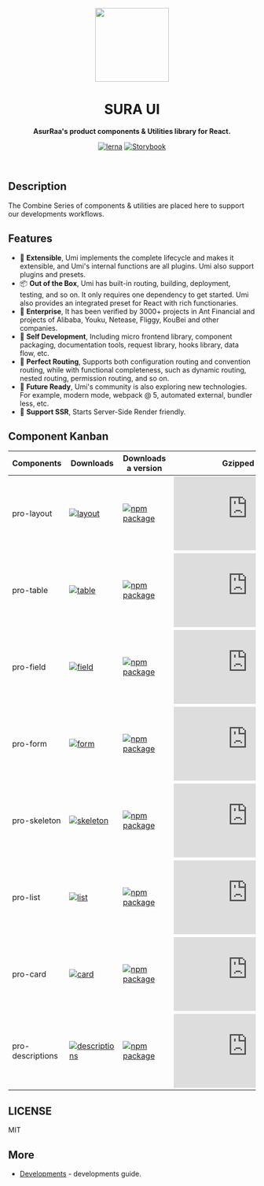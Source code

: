 <p align="center">
  <img width="150" src="https://avatars.githubusercontent.com/u/62465909?s=400&u=b543f5c67f4bafb214e9064ac95de21e35daf2d9&v=4">
</p>
<h1 align="center"> SURA UI </h1>
<p align="center">
  <b >AsurRaa's product components & Utilities library for React.</b>
</p>

<div align="center">
  
  [![lerna](https://img.shields.io/badge/maintained%20with-lerna-cc00ff.svg)](https://lerna.js.org/)
  [![Storybook](https://cdn.jsdelivr.net/gh/storybookjs/brand@master/badge/badge-storybook.svg)](https://asurraa.github.io/sura-ui/)
  
  </div>
<br>

## Description

The Combine Series of components & utilities are placed here to support our developments workflows.

## Features

- 🎉 **Extensible**, Umi implements the complete lifecycle and makes it extensible, and Umi's internal functions are all plugins. Umi also support plugins and presets.
- 📦 **Out of the Box**, Umi has built-in routing, building, deployment, testing, and so on. It only requires one dependency to get started. Umi also provides an integrated preset for React with rich functionaries.
- 🐠 **Enterprise**, It has been verified by 3000+ projects in Ant Financial and projects of Alibaba, Youku, Netease, Fliggy, KouBei and other companies.
- 🚀 **Self Development**, Including micro frontend library, component packaging, documentation tools, request library, hooks library, data flow, etc.
- 🌴 **Perfect Routing**, Supports both configuration routing and convention routing, while with functional completeness, such as dynamic routing, nested routing, permission routing, and so on.
- 🚄 **Future Ready**, Umi's community is also exploring new technologies. For example, modern mode, webpack @ 5, automated external, bundler less, etc.
- 🌈 **Support SSR**, Starts Server-Side Render friendly.

## Component Kanban

| Components       | Downloads                                                                                                                             | Downloads a version                                                                                                                                                             | Gzipped Size                                                                                                                                                                                                                                 |
| ---------------- | ------------------------------------------------------------------------------------------------------------------------------------- | ------------------------------------------------------------------------------------------------------------------------------------------------------------------------------- | -------------------------------------------------------------------------------------------------------------------------------------------------------------------------------------------------------------------------------------------- |
| pro-layout       | [![layout](https://img.shields.io/npm/dw/@ant-design/pro-layout.svg)](https://www.npmjs.com/package/@ant-design/pro-layout)           | [![npm package](https://img.shields.io/npm/v/@ant-design/pro-layout.svg?style=flat-square?style=flat-square)](https://www.npmjs.com/package/@ant-design/pro-layout)             | [![](https://img.badgesize.io/https:/unpkg.com/@ant-design/pro-layout/dist/layout.min.js?label=Gzipped%20JS&compression=gzip&style=flat-square)](https://unpkg.com/browse/@ant-design/pro-layout/dist/layout.min.js)                         |
| pro-table        | [![table](https://img.shields.io/npm/dw/@ant-design/pro-table.svg)](https://www.npmjs.com/package/@ant-design/pro-table)              | [![npm package](https://img.shields.io/npm/v/@ant-design/pro-table.svg?style=flat-square?style=flat-square)](https://www.npmjs.com/package/@ant-design/pro-table)               | [![](https://img.badgesize.io/https:/unpkg.com/@ant-design/pro-table/dist/table.min.js?label=Gzipped%20JS&compression=gzip&style=flat-square)](https://unpkg.com/browse/@ant-design/pro-table/dist/table.min.js)                             |
| pro-field        | [![field](https://img.shields.io/npm/dw/@ant-design/pro-field.svg)](https://www.npmjs.com/package/@ant-design/pro-field)              | [![npm package](https://img.shields.io/npm/v/@ant-design/pro-field.svg?style=flat-square?style=flat-square)](https://www.npmjs.com/package/@ant-design/pro-field)               | [![](https://img.badgesize.io/https:/unpkg.com/@ant-design/pro-field/dist/field.min.js?label=Gzipped%20JS&compression=gzip&style=flat-square)](https://unpkg.com/browse/@ant-design/pro-field/dist/field.min.js)                             |
| pro-form         | [![form](https://img.shields.io/npm/dw/@ant-design/pro-form.svg)](https://www.npmjs.com/package/@ant-design/pro-form)                 | [![npm package](https://img.shields.io/npm/v/@ant-design/pro-form.svg?style=flat-square?style=flat-square)](https://www.npmjs.com/package/@ant-design/pro-form)                 | [![](https://img.badgesize.io/https:/unpkg.com/@ant-design/pro-form/dist/form.min.js?label=Gzipped%20JS&compression=gzip&style=flat-square)](https://unpkg.com/browse/@ant-design/pro-form/dist/form.min.js)                                 |
| pro-skeleton     | [![skeleton](https://img.shields.io/npm/dw/@ant-design/pro-skeleton.svg)](https://www.npmjs.com/package/@ant-design/pro-skeleton)     | [![npm package](https://img.shields.io/npm/v/@ant-design/pro-skeleton.svg?style=flat-square?style=flat-square)](https://www.npmjs.com/package/@ant-design/pro-skeleton)         | [![](https://img.badgesize.io/https:/unpkg.com/@ant-design/pro-skeleton/dist/skeleton.min.js?label=Gzipped%20JS&compression=gzip&style=flat-square)](https://unpkg.com/browse/@ant-design/pro-skeleton/dist/skeleton.min.js)                 |
| pro-list         | [![list](https://img.shields.io/npm/dw/@ant-design/pro-list.svg)](https://www.npmjs.com/package/@ant-design/pro-list)                 | [![npm package](https://img.shields.io/npm/v/@ant-design/pro-list.svg?style=flat-square?style=flat-square)](https://www.npmjs.com/package/@ant-design/pro-list)                 | [![](https://img.badgesize.io/https:/unpkg.com/@ant-design/pro-list/dist/list.min.js?label=Gzipped%20JS&compression=gzip&style=flat-square)](https://unpkg.com/browse/@ant-design/pro-list/dist/list.min.js)                                 |
| pro-card         | [![card](https://img.shields.io/npm/dw/@ant-design/pro-card.svg)](https://www.npmjs.com/package/@ant-design/pro-card)                 | [![npm package](https://img.shields.io/npm/v/@ant-design/pro-card.svg?style=flat-square?style=flat-square)](https://www.npmjs.com/package/@ant-design/pro-card)                 | [![](https://img.badgesize.io/https:/unpkg.com/@ant-design/pro-card/dist/card.min.js?label=Gzipped%20JS&compression=gzip&style=flat-square)](https://unpkg.com/browse/@ant-design/pro-card/dist/card.min.js)                                 |
| pro-descriptions | [![descriptions](https://img.shields.io/npm/dw/@ant-design/pro-card.svg)](https://www.npmjs.com/package/@ant-design/pro-descriptions) | [![npm package](https://img.shields.io/npm/v/@ant-design/pro-descriptions.svg?style=flat-square?style=flat-square)](https://www.npmjs.com/package/@ant-design/pro-descriptions) | [![](https://img.badgesize.io/https:/unpkg.com/@ant-design/pro-descriptions/dist/descriptions.min.js?label=Gzipped%20JS&compression=gzip&style=flat-square)](https://unpkg.com/browse/@ant-design/pro-descriptions/dist/descriptions.min.js) |

## LICENSE

MIT

## More

- [Developments](https://github.com/asurraa/sura-ui/blob/master/guides/development.guide.md) - developments guide.
